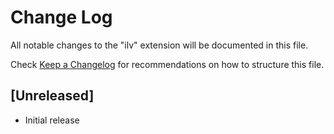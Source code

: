 # Change Log

All notable changes to the "ilv" extension will be documented in this file.

Check [Keep a Changelog](http://keepachangelog.com/) for recommendations on how to structure this file.

## [Unreleased]

- Initial release